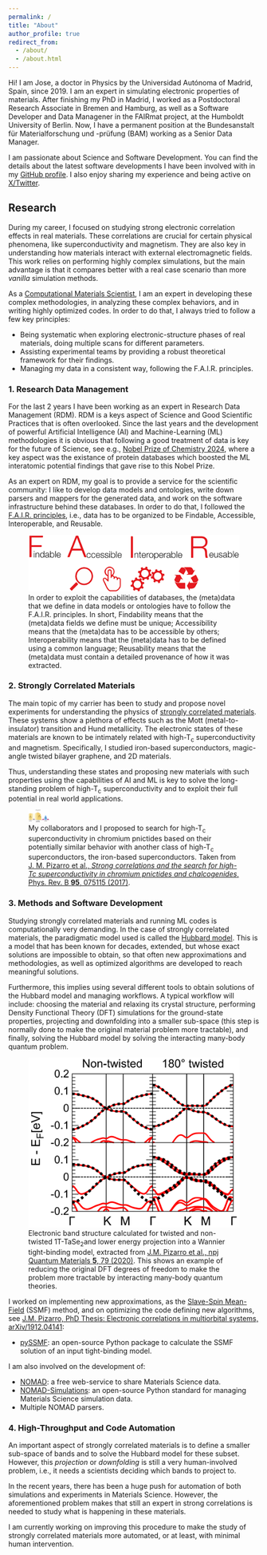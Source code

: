 ```yaml
---
permalink: /
title: "About"
author_profile: true
redirect_from: 
  - /about/
  - /about.html
---
```


Hi! I am Jose, a doctor in Physics by the Universidad Autónoma of Madrid, Spain, since 2019. I am an expert in simulating electronic properties of materials. After finishing my PhD in Madrid, I worked as a Postdoctoral Research Associate in Bremen and Hamburg, as well as a Software Developer and Data Managener in the FAIRmat project, at the Humboldt University of Berlin. Now, I have a permanent position at the Bundesanstalt für Materialforschung und -prüfung (BAM) working as a Senior Data Manager.

I am passionate about Science and Software Development. You can find the details about the latest software developments I have been involved with in my <a href="https://github.com/JosePizarro3" title="GitHub profile">GitHub profile</a>.
I also enjoy sharing my experience and being active on <a href="https://twitter.com/JosePizarroB" title="Twitter profile">X/Twitter</a>.


## Research 

During my career, I focused on studying strong electronic correlation effects in real materials. These correlations are crucial for certain physical phenomena, like superconductivity and magnetism. They are also key in understanding how materials interact with external electromagnetic fields. This work relies on performing highly complex simulations, but the main advantage is that it compares better with a real case scenario than more _vanilla_ simulation methods.

As a <a href="https://en.wikipedia.org/wiki/Computational_materials_science">Computational Materials Scientist</a>, I am an expert in developing these complex methodologies, in analyzing these complex behaviors, and in writing highly optimized codes. In order to do that, I always tried to follow a few key principles:
<ul>
<li>
    Being systematic when exploring electronic-structure phases of real materials, doing multiple scans for different parameters.
</li>
<li>
    Assisting experimental teams by providing a robust theoretical framework for their findings.
</li>
<li>
    Managing my data in a consistent way, following the F.A.I.R. principles.
</li>
</ul>


### 1. Research Data Management

For the last 2 years I have been working as an expert in Research Data Management (RDM). RDM is a keys aspect of Science and Good Scientific Practices that is often overlooked. Since the last years and the development of powerful Artificial Intelligence (AI) and Machine-Learning (ML) methodologies it is obvious that following a good treatment of data is key for the future of Science, see e.g., <a href="https://www.nobelprize.org/prizes/chemistry/#:~:text=The%202024%20chemistry%20laureates&text=David%20Baker%2C%20Demis%20Hassabis%20and%20John%20Jumper.">Nobel Prize of Chemistry 2024</a>, where a key aspect was the existance of protein databases which boosted the ML interatomic potential findings that gave rise to this Nobel Prize.

As an expert on RDM, my goal is to provide a service for the scientific community: I like to develop data models and ontologies, write down parsers and mappers for the generated data, and work on the software infrastructure behind these databases. In order to do that, I followed the <a href="https://www.go-fair.org/fair-principles/">F.A.I.R. principles</a>, i.e., data has to be organized to be Findable, Accessible, Interoperable, and Reusable. 


<figure>
    <img src="images/fair.png" alt="FAIR logo." class="center">
    <figcaption>
    In order to exploit the capabilities of databases, the (meta)data that we define in data models or ontologies have to follow the F.A.I.R. principles. In short, Findability means that the (meta)data fields we define must be unique; Accessibility means that the (meta)data has to be accessible by others; Interoperability means that the (meta)data has to be defined using a common language; Reusability means that the (meta)data must contain a detailed provenance of how it was extracted.
    </figcaption>
</figure>



### 2. Strongly Correlated Materials

The main topic of my carrier has been to study and propose novel experiments for understanding the physics of <a href="https://en.wikipedia.org/wiki/Strongly_correlated_material">strongly correlated materials</a>. These systems show a plethora of effects such as the Mott (metal-to-insulator) transition and Hund metallicity. The
electronic states of these materials are known to be intimately related with high-T<sub>c</sub> superconductivity and magnetism. Specifically, I studied iron-based superconductors, magic-angle twisted bilayer graphene, and 2D materials.

Thus, understanding these states and proposing new materials with such properties using the capabilities of AI and ML is key to solve the long-standing problem of high-T<sub>c</sub> superconductivity and to exploit their full potential in real world applications.

<figure>
    <img src="images/chromiumdiagram.png" alt="Chromium pnictides phase diagram." width="10%">
    <figcaption>
        My collaborators and I proposed to search for high-T<sub>c</sub> superconductivity in chromium pnictides 
        based on their potentially similar behavior with another class of high-T<sub>c</sub> superconductors, the
        iron-based superconductors. Taken from <a href="https://doi.org/10.1103/PhysRevB.95.075115">J. M. Pizarro et al., <i>Strong correlations and the search for high-Tc superconductivity in chromium pnictides and chalcogenides</i>, Phys. Rev. B <b>95</b>, 075115 (2017)</a>.
    </figcaption>
</figure>



### 3. Methods and Software Development

Studying strongly correlated materials and running ML codes is computationally very demanding. In the case of strongly correlated materials, the paradigmatic model used is called the <a href="https://en.wikipedia.org/wiki/Hubbard_model">Hubbard model</a>. This is a model that has been known for decades, extended, but whose exact solutions are impossible to obtain, so that often new approximations and methodologies, as well as optimized algorithms are developed to reach meaningful solutions. 

Furthermore, this implies using several different tools to obtain solutions of the Hubbard model and managing workflows. A typical workflow will include: choosing the material and relaxing its crystal structure, performing Density Functional Theory (DFT) simulations for the ground-state properties, projecting and downfolding into a smaller sub-space (this step is normally done to make the original material problem more tractable), and finally, solving the Hubbard model by solving the interacting many-body quantum problem.

<figure>
    <div class="img-container">
        <img src="images/dft_wannier.png" alt="DFT and Wannier model." class="center">
        <figcaption>
            Electronic band structure calculated for twisted and non-twisted 1T-TaSe<sub>2</sub>and lower energy projection into a
            Wannier tight-binding model, extracted from 
            <a href="https://www.nature.com/articles/s41535-020-00277-3">J.M. Pizarro et al., npj Quantum Materials <b>5</b>, 79 (2020)</a>.
            This shows an example of reducing the original DFT degrees of freedom to make the problem more tractable
            by interacting many-body quantum theories.
        </figcaption>
    </div>
</figure>

I worked on implementing new approximations, as the
<a href="https://journals.aps.org/prb/abstract/10.1103/PhysRevB.72.205124">Slave-Spin Mean-Field</a> (SSMF) method,
and on optimizing the code defining new algorithms, see <a href="https://arxiv.org/abs/1912.04141">J.M. Pizarro, PhD Thesis: Electronic correlations in multiorbital systems, arXiv/1912.04141</a>:

<ul>
<li>
    <a href="https://github.com/JosePizarro3/pySSMF">pySSMF</a>: an open-source Python package to calculate the SSMF solution of an input tight-binding model.
</li>
</ul>

I am also involved on the development of:

<ul>
<li>
    <a href="https://github.com/nomad-coe/nomad">NOMAD</a>: a free web-service to share Materials Science data.
</li>
<li>
    <a href="https://github.com/nomad-coe/nomad-simulations">NOMAD-Simulations</a>: an open-source Python standard for managing Materials Science simulation data.
</li>
<li>
    Multiple NOMAD parsers.
</li>
</ul>

### 4. High-Throughput and Code Automation

An important aspect of strongly correlated materials is to define a smaller sub-space of bands and to solve the Hubbard model for these subset. However, this _projection_ or _downfolding_ is still a very human-involved problem, i.e., it needs a scientists deciding which bands to project to.

In the recent years, there has been a huge push for automation of both simulations and experiments in Materials Science. However, the aforementioned problem makes that still an expert in strong correlations is needed to study what is happening in these materials.

I am currently working on improving this procedure to make the study of strongly correlated materials more automated, or at least, with minimal human intervention.

<!--This requires more explanation once I start to work on the topic.-->